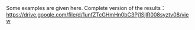 Some examples are given here. Complete version of the results：
https://drive.google.com/file/d/1unfZTcGHmHn0bC3Pj1SjIR008syztv08/view
